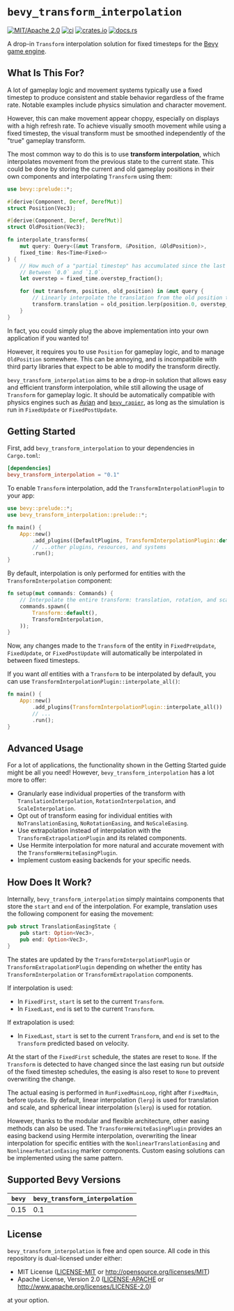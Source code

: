 # `bevy_transform_interpolation`

[![MIT/Apache 2.0](https://img.shields.io/badge/license-MIT%2FApache-blue.svg)](https://github.com/Jondolf/bevy_transform_interpolation#license)
[![ci](https://github.com/Jondolf/bevy_transform_interpolation/actions/workflows/ci.yml/badge.svg?branch=main)](https://github.com/Jondolf/bevy_transform_interpolation/actions/workflows/ci.yml)
[![crates.io](https://img.shields.io/crates/v/bevy_transform_interpolation?label=crates.io)](https://crates.io/crates/bevy_transform_interpolation)
[![docs.rs](https://img.shields.io/docsrs/bevy_transform_interpolation?label=docs.rs)](https://docs.rs/bevy_transform_interpolation)

A drop-in `Transform` interpolation solution for fixed timesteps for the [Bevy game engine](https://bevyengine.org).

## What Is This For?

A lot of gameplay logic and movement systems typically use a fixed timestep to produce consistent and stable behavior
regardless of the frame rate. Notable examples include physics simulation and character movement.

However, this can make movement appear choppy, especially on displays with a high refresh rate.
To achieve visually smooth movement while using a fixed timestep, the visual transform must be smoothed
independently of the "true" gameplay transform.

The most common way to do this is to use **transform interpolation**, which interpolates movement from the previous
state to the current state. This could be done by storing the current and old gameplay positions in their own components
and interpolating `Transform` using them:

```rust
use bevy::prelude::*;

#[derive(Component, Deref, DerefMut)]
struct Position(Vec3);

#[derive(Component, Deref, DerefMut)]
struct OldPosition(Vec3);

fn interpolate_transforms(
    mut query: Query<(&mut Transform, &Position, &OldPosition)>,
    fixed_time: Res<Time<Fixed>>
) {
    // How much of a "partial timestep" has accumulated since the last fixed timestep run.
    // Between `0.0` and `1.0`.
    let overstep = fixed_time.overstep_fraction();

    for (mut transform, position, old_position) in &mut query {
        // Linearly interpolate the translation from the old position to the current one.
        transform.translation = old_position.lerp(position.0, overstep_fraction);
    }
}
```

In fact, you could simply plug the above implementation into your own application if you wanted to!

However, it requires you to use `Position` for gameplay logic, and to manage `OldPosition` somewhere.
This can be annoying, and is incompatibile with third party libraries that expect to be able to modify
the transform directly.

`bevy_transform_interpolation` aims to be a drop-in solution that allows easy and efficient transform interpolation,
while still allowing the usage of `Transform` for gameplay logic. It should be automatically compatible with physics engines
such as [Avian](https://github.com/Jondolf/avian) and [`bevy_rapier`](https://github.com/dimforge/bevy_rapier), as long as
the simulation is run in `FixedUpdate` or `FixedPostUpdate`.

## Getting Started

First, add `bevy_transform_interpolation` to your dependencies in `Cargo.toml`:

```toml
[dependencies]
bevy_transform_interpolation = "0.1"
```

To enable `Transform` interpolation, add the `TransformInterpolationPlugin` to your app:

```rust
use bevy::prelude::*;
use bevy_transform_interpolation::prelude::*;

fn main() {
    App::new()
        .add_plugins((DefaultPlugins, TransformInterpolationPlugin::default()))
        // ...other plugins, resources, and systems
        .run();
}
```

By default, interpolation is only performed for entities with the `TransformInterpolation` component:

```rust
fn setup(mut commands: Commands) {
    // Interpolate the entire transform: translation, rotation, and scale.
    commands.spawn((
        Transform::default(),
        TransformInterpolation,
    ));
}
```

Now, any changes made to the `Transform` of the entity in `FixedPreUpdate`, `FixedUpdate`, or `FixedPostUpdate`
will automatically be interpolated in between fixed timesteps.

If you want *all* entities with a `Transform` to be interpolated by default, you can use
`TransformInterpolationPlugin::interpolate_all()`:

```rust
fn main() {
    App::new()
        .add_plugins(TransformInterpolationPlugin::interpolate_all())
        // ...
        .run();
}
```

## Advanced Usage

For a lot of applications, the functionality shown in the Getting Started guide might be all you need!
However, `bevy_transform_interpolation` has a lot more to offer:

- Granularly ease individual properties of the transform with `TranslationInterpolation`, `RotationInterpolation`, and `ScaleInterpolation`.
- Opt out of transform easing for individual entities with `NoTranslationEasing`, `NoRotationEasing`, and `NoScaleEasing`.
- Use extrapolation instead of interpolation with the `TransformExtrapolationPlugin` and its related components.
- Use Hermite interpolation for more natural and accurate movement with the `TransformHermiteEasingPlugin`.
- Implement custom easing backends for your specific needs.

## How Does It Work?

Internally, `bevy_transform_interpolation` simply maintains components that store the `start` and `end` of the interpolation.
For example, translation uses the following component for easing the movement:

```rust
pub struct TranslationEasingState {
    pub start: Option<Vec3>,
    pub end: Option<Vec3>,
}
```

The states are updated by the `TransformInterpolationPlugin` or `TransformExtrapolationPlugin`
depending on whether the entity has `TransformInterpolation` or `TransformExtrapolation` components.

If interpolation is used:

- In `FixedFirst`, `start` is set to the current `Transform`.
- In `FixedLast`, `end` is set to the current `Transform`.

If extrapolation is used:

- In `FixedLast`, `start` is set to the current `Transform`, and `end` is set to the `Transform` predicted based on velocity.

At the start of the `FixedFirst` schedule, the states are reset to `None`. If the `Transform` is detected to have changed
since the last easing run but *outside* of the fixed timestep schedules, the easing is also reset to `None` to prevent overwriting the change.

The actual easing is performed in `RunFixedMainLoop`, right after `FixedMain`, before `Update`.
By default, linear interpolation (`lerp`) is used for translation and scale, and spherical linear interpolation (`slerp`)
is used for rotation.

However, thanks to the modular and flexible architecture, other easing methods can also be used.
The `TransformHermiteEasingPlugin` provides an easing backend using Hermite interpolation,
overwriting the linear interpolation for specific entities with the `NonlinearTranslationEasing`
and `NonlinearRotationEasing` marker components. Custom easing solutions can be implemented using the same pattern.

## Supported Bevy Versions

| `bevy` | `bevy_transform_interpolation` |
| ------ | ------------------------------ |
| 0.15   | 0.1                            |

## License

`bevy_transform_interpolation` is free and open source. All code in this repository is dual-licensed under either:

- MIT License ([LICENSE-MIT](/LICENSE-MIT) or <http://opensource.org/licenses/MIT>)
- Apache License, Version 2.0 ([LICENSE-APACHE](/LICENSE-APACHE) or <http://www.apache.org/licenses/LICENSE-2.0>)

at your option.
